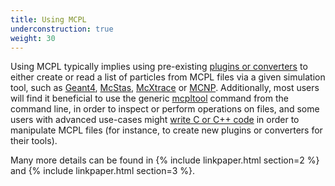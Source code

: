 ```yaml
---
title: Using MCPL
underconstruction: true
weight: 30
---
```


Using MCPL typically implies using pre-existing [plugins or converters](LOCAL:hooks) to either create or read a list of particles from MCPL files via a given simulation tool, such as [Geant4](LOCAL:hooks_geant4), [McStas](LOCAL:hooks_mcstas), [McXtrace](LOCAL:hooks_mcxtrace) or [MCNP](LOCAL:hooks_mcnp). Additionally, most users will find it beneficial to use the generic [mcpltool](LOCAL:usage_cmdline) command from the command line, in order to inspect or perform operations on files, and some users with advanced use-cases might [write C or C++ code](LOCAL:usage_c) in order to manipulate MCPL files (for instance, to create new plugins or converters for their tools).

Many more details can be found in {% include linkpaper.html section=2 %} and {% include linkpaper.html section=3 %}.

